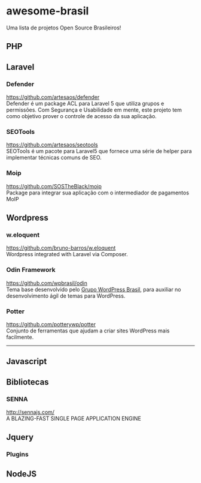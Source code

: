 # awesome-brasil
Uma lista de projetos Open Source Brasileiros!

PHP
---
## Laravel

### Defender
https://github.com/artesaos/defender  
Defender é um package ACL para Laravel 5 que utiliza grupos e permissões. Com Segurança e Usabilidade em mente, este projeto tem como objetivo prover o controle de acesso da sua aplicação.

### SEOTools
https://github.com/artesaos/seotools  
SEOTools é um pacote para Laravel5 que fornece uma série de helper para implementar técnicas comuns de SEO.

### Moip
https://github.com/SOSTheBlack/moip  
Package para integrar sua aplicação com o intermediador de pagamentos MoIP

## Wordpress

### w.eloquent 
https://github.com/bruno-barros/w.eloquent  
Wordpress integrated with Laravel via Composer.

### Odin Framework
https://github.com/wpbrasil/odin  
Tema base desenvolvido pelo [Grupo WordPress Brasil](https://www.facebook.com/groups/wordpress.brasil), para auxiliar no desenvolvimento ágil de temas para WordPress.

### Potter
https://github.com/potterywp/potter  
Conjunto de ferramentas que ajudam a criar sites WordPress mais facilmente.

-------------------------------------------------------

Javascript
----------

## Bibliotecas

### SENNA
http://sennajs.com/  
A BLAZING-FAST SINGLE PAGE APPLICATION ENGINE

## Jquery

### Plugins

## NodeJS
